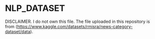 # NLP_DATASET

DISCLAIMER. I do not own this file. The file uploaded in this repository is from (https://www.kaggle.com/datasets/rmisra/news-category-dataset/data).

